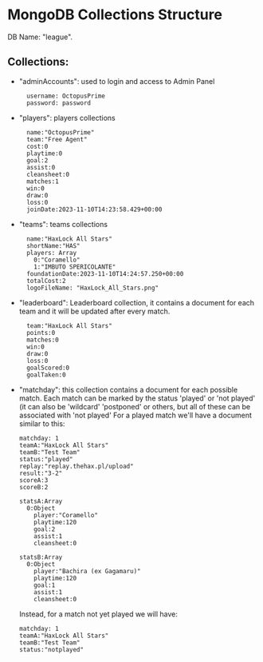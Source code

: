 # MongoDB Collections Structure

DB Name: "league".

## Collections:

- "adminAccounts": used to login and access to Admin Panel
  ```
    username: OctopusPrime
    password: password
  ```

- "players": players collections
  ```
    name:"OctopusPrime"
    team:"Free Agent"
    cost:0
    playtime:0
    goal:2
    assist:0
    cleansheet:0
    matches:1
    win:0
    draw:0
    loss:0
    joinDate:2023-11-10T14:23:58.429+00:00
  ```
    
- "teams": teams collections
  ```
    name:"HaxLock All Stars"
    shortName:"HAS"
    players: Array
      0:"Coramello"
      1:"IMBUTO SPERICOLANTE"
    foundationDate:2023-11-10T14:24:57.250+00:00
    totalCost:2
    logoFileName: "HaxLock_All_Stars.png"

  ```

- "leaderboard": Leaderboard collection, it contains a document for each team and it will be updated after every match.

  ```
    team:"HaxLock All Stars"
    points:0
    matches:0
    win:0
    draw:0
    loss:0
    goalScored:0
    goalTaken:0
  ```

- "matchday": this collection contains a document for each possible match. Each match can be marked by the status 'played' or 'not played' (it can also be 'wildcard' 'postponed' or others, but all of these can be associated with 'not played'
For a played match we'll have a document similar to this: 

  ```
  matchday: 1
  teamA:"HaxLock All Stars"
  teamB:"Test Team"
  status:"played"
  replay:"replay.thehax.pl/upload"
  result:"3-2"
  scoreA:3
  scoreB:2

  statsA:Array
    0:Object
      player:"Coramello"
      playtime:120
      goal:2
      assist:1
      cleansheet:0

  statsB:Array
    0:Object
      player:"Bachira (ex Gagamaru)"
      playtime:120
      goal:1
      assist:1
      cleansheet:0
  ```

  Instead, for a match not yet played we will have:
  ```
  matchday: 1
  teamA:"HaxLock All Stars"
  teamB:"Test Team"
  status:"notplayed"
  ```